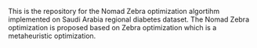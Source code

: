 This is the repository for the Nomad Zebra optimization algortihm implemented on Saudi Arabia regional diabetes dataset. The Nomad Zebra optimization is proposed based on Zebra optimization which is a metaheuristic optimization.  
